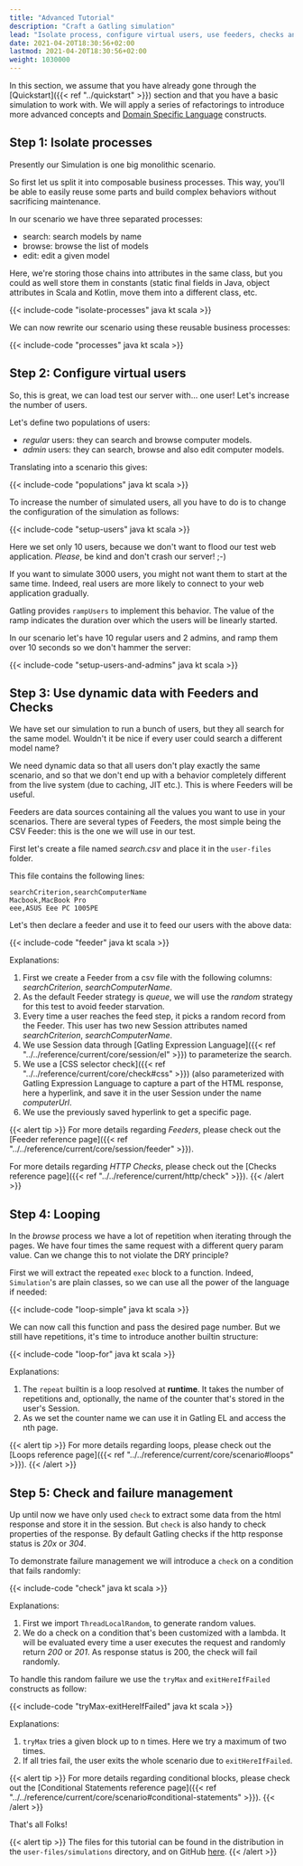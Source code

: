 ```yaml
---
title: "Advanced Tutorial"
description: "Craft a Gatling simulation"
lead: "Isolate process, configure virtual users, use feeders, checks and looping"
date: 2021-04-20T18:30:56+02:00
lastmod: 2021-04-20T18:30:56+02:00
weight: 1030000
---
```


In this section, we assume that you have already gone through the [Quickstart]({{< ref "../quickstart" >}}) section and that you have a basic simulation to work with.
We will apply a series of refactorings to introduce more advanced concepts and [Domain Specific Language](https://en.wikipedia.org/wiki/Domain-specific_language) constructs.

## Step 1: Isolate processes

Presently our Simulation is one big monolithic scenario.

So first let us split it into composable business processes.
This way, you'll be able to easily reuse some parts and build complex behaviors without sacrificing maintenance.

In our scenario we have three separated processes:

  * search: search models by name
  * browse: browse the list of models
  * edit: edit a given model

Here, we're storing those chains into attributes in the same class, but you could as well store them in constants (static final fields in Java, object attributes in Scala and Kotlin, move them into a different class, etc.

{{< include-code "isolate-processes" java kt scala >}}

We can now rewrite our scenario using these reusable business processes:

{{< include-code "processes" java kt scala >}}

## Step 2: Configure virtual users

So, this is great, we can load test our server with... one user!
Let's increase the number of users.

Let's define two populations of users:

* *regular* users: they can search and browse computer models.
* *admin* users: they can search, browse and also edit computer models.

Translating into a scenario this gives:

{{< include-code "populations" java kt scala >}}

To increase the number of simulated users, all you have to do is to change the configuration of the simulation as follows:

{{< include-code "setup-users" java kt scala >}}

Here we set only 10 users, because we don't want to flood our test web application. *Please*, be kind and don't crash our server! ;-)

If you want to simulate 3000 users, you might not want them to start at the same time.
Indeed, real users are more likely to connect to your web application gradually.

Gatling provides `rampUsers` to implement this behavior.
The value of the ramp indicates the duration over which the users will be linearly started.

In our scenario let's have 10 regular users and 2 admins, and ramp them over 10 seconds so we don't hammer the server:

{{< include-code "setup-users-and-admins" java kt scala >}}

## Step 3: Use dynamic data with Feeders and Checks

We have set our simulation to run a bunch of users, but they all search for the same model.
Wouldn't it be nice if every user could search a different model name?

We need dynamic data so that all users don't play exactly the same scenario, and so that we don't end up with a behavior completely different from the live system (due to caching, JIT etc.).
This is where Feeders will be useful.

Feeders are data sources containing all the values you want to use in your scenarios.
There are several types of Feeders, the most simple being the CSV Feeder: this is the one we will use in our test.

First let's create a file named *search.csv* and place it in the `user-files` folder.

This file contains the following lines:

```text
searchCriterion,searchComputerName
Macbook,MacBook Pro
eee,ASUS Eee PC 1005PE
```

Let's then declare a feeder and use it to feed our users with the above data:

{{< include-code "feeder" java kt scala >}}

Explanations:

1. First we create a Feeder from a csv file with the following columns: *searchCriterion*, *searchComputerName*.
2. As the default Feeder strategy is *queue*, we will use the *random* strategy for this test to avoid feeder starvation.
3. Every time a user reaches the feed step, it picks a random record from the Feeder.
   This user has two new Session attributes named *searchCriterion*, *searchComputerName*.
4. We use Session data through [Gatling Expression Language]({{< ref "../../reference/current/core/session/el" >}}) to parameterize the search.
5. We use a [CSS selector check]({{< ref "../../reference/current/core/check#css" >}}) (also parameterized with Gatling Expression Language to capture a part of the HTML response, here a hyperlink, and save it in the user Session under the name *computerUrl*.
6. We use the previously saved hyperlink to get a specific page.

{{< alert tip >}}
For more details regarding *Feeders*, please check out the [Feeder reference page]({{< ref "../../reference/current/core/session/feeder" >}}).

For more details regarding *HTTP Checks*, please check out the [Checks reference page]({{< ref "../../reference/current/http/check" >}}).
{{< /alert >}}

## Step 4: Looping

In the *browse* process we have a lot of repetition when iterating through the pages.
We have four times the same request with a different query param value. Can we change this to not violate the DRY principle?

First we will extract the repeated `exec` block to a function.
Indeed, `Simulation`'s are plain classes, so we can use all the power of the language if needed:

{{< include-code "loop-simple" java kt scala >}}

We can now call this function and pass the desired page number.
But we still have repetitions, it's time to introduce another builtin structure:

{{< include-code "loop-for" java kt scala >}}

Explanations:

1. The `repeat` builtin is a loop resolved at **runtime**.
   It takes the number of repetitions and, optionally, the name of the counter that's stored in the user's Session.
2. As we set the counter name we can use it in Gatling EL and access the nth page.

{{< alert tip >}}
For more details regarding loops, please check out the [Loops reference page]({{< ref "../../reference/current/core/scenario#loops" >}}).
{{< /alert >}}

## Step 5: Check and failure management

Up until now we have only used `check` to extract some data from the html response and store it in the session.
But `check` is also handy to check properties of the response.
By default Gatling checks if the http response status is *20x* or *304*.

To demonstrate failure management we will introduce a `check` on a condition that fails randomly:

{{< include-code "check" java kt scala >}}

Explanations:

1. First we import `ThreadLocalRandom`, to generate random values.
2. We do a check on a condition that's been customized with a lambda.
   It will be evaluated every time a user executes the request and randomly return *200* or *201*.
   As response status is 200, the check will fail randomly.

To handle this random failure we use the `tryMax` and `exitHereIfFailed` constructs as follow:

{{< include-code "tryMax-exitHereIfFailed" java kt scala >}}

Explanations:

1. `tryMax` tries a given block up to n times.
   Here we try a maximum of two times.
2. If all tries fail, the user exits the whole scenario due to `exitHereIfFailed`.

{{< alert tip >}}
For more details regarding conditional blocks, please check out the [Conditional Statements reference page]({{< ref "../../reference/current/core/scenario#conditional-statements" >}}).
{{< /alert >}}

That's all Folks!

{{< alert tip >}}
The files for this tutorial can be found in the distribution in the `user-files/simulations` directory, and on GitHub [here](https://github.com/gatling/gatling/tree/main/gatling-samples/src/main/java/computerdatabase).
{{< /alert >}}

